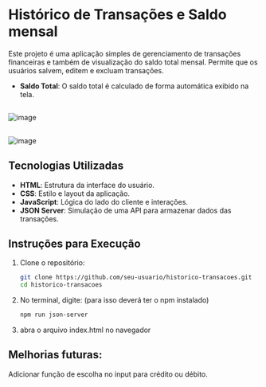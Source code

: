 # Histórico de Transações e Saldo mensal

Este projeto é uma aplicação simples de gerenciamento de transações financeiras e também de visualização do saldo total mensal. Permite que os usuários salvem, editem e excluam transações.

- **Saldo Total**: O saldo total é calculado de forma automática exibido na tela.
##
![image](https://github.com/user-attachments/assets/33046371-0685-43f0-9757-da51b891c923)
##
![image](https://github.com/user-attachments/assets/7142dcaa-2b7a-4028-8a08-cb00c4daf3dd)
##




## Tecnologias Utilizadas

- **HTML**: Estrutura da interface do usuário.
- **CSS**: Estilo e layout da aplicação.
- **JavaScript**: Lógica do lado do cliente e interações.
- **JSON Server**: Simulação de uma API para armazenar dados das transações.

## Instruções para Execução

1. Clone o repositório:
   ```bash
   git clone https://github.com/seu-usuario/historico-transacoes.git
   cd historico-transacoes
   ```
2. No terminal, digite: (para isso deverá ter o npm instalado)
    ```bash
    npm run json-server 
3. abra o arquivo index.html no navegador


## Melhorias futuras:

Adicionar função de escolha no input para crédito ou débito.
